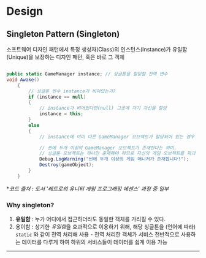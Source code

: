 # Design

## Singleton Pattern (Singleton)
소프트웨어 디자인 패턴에서 특정 생성자(Class)의 인스턴스(Instance)가 유일함(Unique)을 보장하는 디자인 패턴, 혹은 바로 그 객체  
```C# (Unity)

public static GameManager instance; // 싱글톤을 할당할 전역 변수
void Awake()
    {
        // 싱글톤 변수 instance가 비어있는가?
        if (instance == null)
        {
            // instance가 비어있다면(null) 그곳에 자기 자신을 할당
            instance = this;
        }
        else
        {
            // instance에 이미 다른 GameManager 오브젝트가 할당되어 있는 경우

            // 씬에 두개 이상의 GameManager 오브젝트가 존재한다는 의미.
            // 싱글톤 오브젝트는 하나만 존재해야 하므로 자신의 게임 오브젝트를 파괴
            Debug.LogWarning("씬에 두개 이상의 게임 매니저가 존재합니다!");
            Destroy(gameObject);
        }
    }
```
\**코드 출처 : 도서 '레트로의 유니티 게임 프로그래밍 에센스' 과정 중 일부*

### Why singleton?
1. **유일함** : 누가 어디에서 접근하더라도 동일한 객체를 가리킬 수 있다.
2. 용이함 : 상기한 *유일함*을 효과적으로 이용하기 위해, 해당 싱글톤을 (언어에 따라) `static` 와 같이 전역 처리해 사용
   \- 전역 처리한 객체가 서비스 전반적으로 사용하는 데이터를 다루게 하여 하위의 서비스들이 데이터를 쉽게 이용 가능

------
